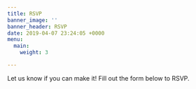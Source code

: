 ```yaml
---
title: RSVP
banner_image: ''
banner_header: RSVP
date: 2019-04-07 23:24:05 +0000
menu:
  main:
    weight: 3

---
```

Let us know if you can make it! Fill out the form below to RSVP.